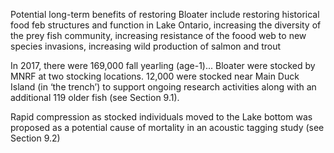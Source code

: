 Potential long-term benefits of restoring Bloater include restoring historical food feb structures and function in Lake Ontario, increasing the diversity of the prey fish community, increasing resistance of the foood web to new species invasions, increasing wild production of salmon and trout

In 2017, there were 169,000 fall yearling (age-1)... Bloater were stocked by MNRF at two stocking locations. 12,000 were stocked near Main Duck Island (in ‘the trench’) to support ongoing research activities along with an additional 119 older fish (see Section 9.1). 

Rapid compression as stocked individuals moved to the Lake bottom was proposed as a potential cause of mortality in an acoustic tagging study (see Section 9.2)
